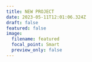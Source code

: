 ```yaml
---
title: NEW PROJECT
date: 2023-05-11T12:01:06.324Z
draft: false
featured: false
image:
  filename: featured
  focal_point: Smart
  preview_only: false
---
```

